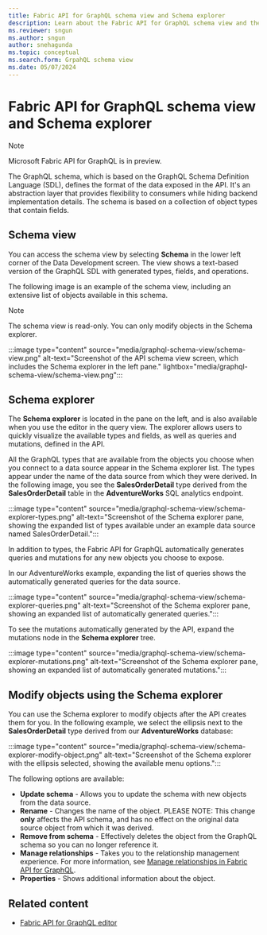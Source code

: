 ```yaml
---
title: Fabric API for GraphQL schema view and Schema explorer
description: Learn about the Fabric API for GraphQL schema view and the Schema explorer pane, including how to modify objects.
ms.reviewer: sngun
ms.author: sngun
author: snehagunda
ms.topic: conceptual
ms.search.form: GrpahQL schema view
ms.date: 05/07/2024
---
```


# Fabric API for GraphQL schema view and Schema explorer

> [!NOTE]
> Microsoft Fabric API for GraphQL is in preview.

The GraphQL schema, which is based on the GraphQL Schema Definition Language (SDL), defines the format of the data exposed in the API. It's an abstraction layer that provides flexibility to consumers while hiding backend implementation details. The schema is based on a collection of object types that contain fields.

## Schema view

You can access the schema view by selecting **Schema** in the lower left corner of the Data Development screen. The view shows a text-based version of the GraphQL SDL with generated types, fields, and operations.

The following image is an example of the schema view, including an extensive list of objects available in this schema.

> [!NOTE]
> The schema view is read-only. You can only modify objects in the Schema explorer.

:::image type="content" source="media/graphql-schema-view/schema-view.png" alt-text="Screenshot of the API schema view screen, which includes the Schema explorer in the left pane." lightbox="media/graphql-schema-view/schema-view.png":::

## Schema explorer

The **Schema explorer** is located in the pane on the left, and is also available when you use the editor in the query view. The explorer allows users to quickly visualize the available types and fields, as well as queries and mutations, defined in the API.

All the GraphQL types that are available from the objects you choose when you connect to a data source appear in the Schema explorer list. The types appear under the name of the data source from which they were derived. In the following image, you see the **SalesOrderDetail** type derived from the **SalesOrderDetail** table in the **AdventureWorks** SQL analytics endpoint.

:::image type="content" source="media/graphql-schema-view/schema-explorer-types.png" alt-text="Screenshot of the Schema explorer pane, showing the expanded list of types available under an example data source named SalesOrderDetail.":::

In addition to types, the Fabric API for GraphQL automatically generates queries and mutations for any new objects you choose to expose.

In our AdventureWorks example, expanding the list of queries shows the automatically generated queries for the data source.

:::image type="content" source="media/graphql-schema-view/schema-explorer-queries.png" alt-text="Screenshot of the Schema explorer pane, showing an expanded list of automatically generated queries.":::

To see the mutations automatically generated by the API, expand the mutations node in the **Schema explorer** tree.

:::image type="content" source="media/graphql-schema-view/schema-explorer-mutations.png" alt-text="Screenshot of the Schema explorer pane, showing an expanded list of automatically generated mutations.":::

## Modify objects using the Schema explorer

You can use the Schema explorer to modify objects after the API creates them for you. In the following example, we select the ellipsis next to the **SalesOrderDetail** type derived from our **AdventureWorks** database:

:::image type="content" source="media/graphql-schema-view/schema-explorer-modify-object.png" alt-text="Screenshot of the Schema explorer with the ellipsis selected, showing the available menu options.":::

The following options are available:

- **Update schema** - Allows you to update the schema with new objects from the data source.
- **Rename** - Changes the name of the object. PLEASE NOTE: This change **only** affects the API schema, and has no effect on the original data source object from which it was derived.
- **Remove from schema** - Effectively deletes the object from the GraphQL schema so you can no longer reference it.
- **Manage relationships** - Takes you to the relationship management experience. For more information, see [Manage relationships in Fabric API for GraphQL](manage-relationships-graphql.md).
- **Properties** - Shows additional information about the object.

## Related content

- [Fabric API for GraphQL editor](api-graphql-editor.md)

